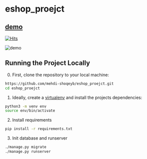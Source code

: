 # eshop_proejct

## [demo](https://djangowhatsapp.herokuapp.com/)

[![Hits](https://hits.seeyoufarm.com/api/count/incr/badge.svg?url=https%3A%2F%2Fgithub.com%2Fsuhailvs%2Fdjango-whatsapp&count_bg=%2379C83D&title_bg=%23555555&icon=&icon_color=%23E7E7E7&title=hits&edge_flat=false)](https://hits.seeyoufarm.com)


![demo](https://raw.github.com/suhailvs/django-whatsapp/main/demo.gif)
## Running the Project Locally

0. First, clone the repository to your local machine:
```bash
https://github.com/mehdi-shoqeyb/eshop_proejct.git
cd eshop_proejct
```

1. Ideally, create a [virtualenv](https://docs.python-guide.org/dev/virtualenvs/) and install the projects dependencies:
```bash
python3 -m venv env
source env/bin/activate
```

2. Install requirements
```bash
pip install -r requirements.txt
```

3. Init database and runserver
```bash
./manage.py migrate
./manage.py runserver
```
